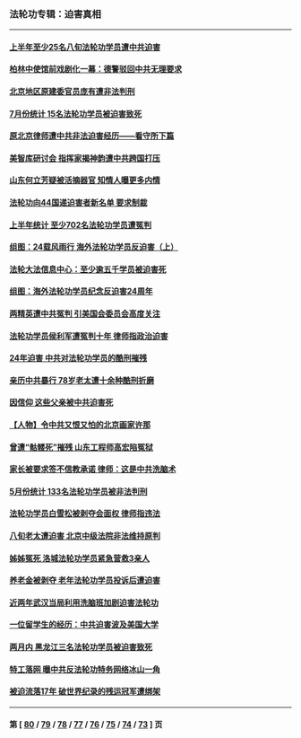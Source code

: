 ### 法轮功专辑：迫害真相
---
#### [上半年至少25名八旬法轮功学员遭中共迫害](../../pages/nf4379/n14048655.md?08130430) 
#### [柏林中使馆前戏剧化一幕：德警驳回中共无理要求](../../pages/nf4379/n14050320.md?08130430) 
#### [北京地区原建委官员庞有遭非法判刑](../../pages/nf4379/n14049897.md?08130430) 
#### [7月份统计 15名法轮功学员被迫害致死](../../pages/nf4379/n14048158.md?08130430) 
#### [原北京律师遭中共非法迫害经历——看守所下篇](../../pages/nf4379/n14040009.md?08130430) 
#### [美智库研讨会 指挥家揭神韵遭中共跨国打压](../../pages/nf4379/n14048476.md?08130430) 
#### [山东何立芳疑被活摘器官 知情人曝更多内情](../../pages/nf4379/n14047530.md?08130430) 
#### [法轮功向44国递迫害者新名单 要求制裁](../../pages/nf4379/n14046082.md?08130430) 
#### [上半年统计 至少702名法轮功学员遭冤判](../../pages/nf4379/n14045278.md?08130430) 
#### [组图：24载风雨行 海外法轮功学员反迫害（上）](../../pages/nf4379/n14031583.md?08130430) 
#### [法轮大法信息中心：至少逾五千学员被迫害死](../../pages/nf4379/n14043255.md?08130430) 
#### [组图：海外法轮功学员纪念反迫害24周年](../../pages/nf4379/n14037675.md?08130430) 
#### [两精英遭中共冤判 引美国会委员会高度关注](../../pages/nf4379/n14026429.md?08130430) 
#### [法轮功学员侯利军遭冤判十年 律师指政治迫害](../../pages/nf4379/n14020465.md?08130430) 
#### [24年迫害 中共对法轮功学员的酷刑摧残](../../pages/nf4379/n14016856.md?08130430) 
#### [亲历中共暴行 78岁老太遭十余种酷刑折磨](../../pages/nf4379/n14016167.md?08130430) 
#### [因信仰 这些父亲被中共迫害死](../../pages/nf4379/n14015381.md?08130430) 
#### [【人物】令中共又恨又怕的北京画家许那](../../pages/nf4379/n14015698.md?08130430) 
#### [曾遭“骷髅死”摧残 山东工程师高宏陷冤狱](../../pages/nf4379/n14014585.md?08130430) 
#### [家长被要求签不信教承诺 律师：这是中共洗脑术](../../pages/nf4379/n14014255.md?08130430) 
#### [5月份统计 133名法轮功学员被非法判刑](../../pages/nf4379/n14013124.md?08130430) 
#### [法轮功学员白雪松被剥夺会面权 律师指违法](../../pages/nf4379/n14012545.md?08130430) 
#### [八旬老太遭迫害 北京中级法院非法维持原判](../../pages/nf4379/n14011579.md?08130430) 
#### [姊姊冤死 洛城法轮功学员紧急营救3亲人](../../pages/nf4379/n14011859.md?08130430) 
#### [养老金被剥夺 老年法轮功学员投诉后遭迫害](../../pages/nf4379/n14011154.md?08130430) 
#### [近两年武汉当局利用洗脑班加剧迫害法轮功](../../pages/nf4379/n14009413.md?08130430) 
#### [一位留学生的经历：中共迫害波及美国大学](../../pages/nf4379/n14008375.md?08130430) 
#### [两月内 黑龙江三名法轮功学员被迫害致死](../../pages/nf4379/n14006552.md?08130430) 
#### [特工落网 曝中共反法轮功特务网络冰山一角](../../pages/nf4379/n14006412.md?08130430) 
#### [被迫流落17年 破世界纪录的残运冠军遭绑架](../../pages/nf4379/n14006004.md?08130430) 

---
#### 第 [ [80](./80.md?08130430) / [79](./79.md?08130430) / [78](./78.md?08130430) / [77](./77.md?08130430) / [76](./76.md?08130430) / [75](./75.md?08130430) / [74](./74.md?08130430) / [73](./73.md?08130430) ] 页
